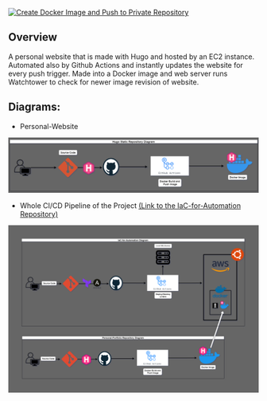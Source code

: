 [![Create Docker Image and Push to Private Repository](https://github.com/KevJimenez/Hugo-Static/actions/workflows/docker-img.yml/badge.svg)](https://github.com/KevJimenez/Hugo-Static/actions/workflows/docker-img.yml)

## Overview
A personal website that is made with Hugo and hosted by an EC2 instance. Automated also by Github Actions and instantly updates the website for every push trigger. Made into a Docker image and web server runs Watchtower to check for newer image revision of website.

## Diagrams:
- Personal-Website

![hugo](/public/hugo.png)

- Whole CI/CD Pipeline of the Project [(Link to the IaC-for-Automation Repository)](https://github.com/KevJimenez/IaC-for-Automation)

![whole](/public/whole.png)

